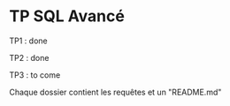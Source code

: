 # TP SQL Avancé

TP1 : done

TP2 : done

TP3 : to come

Chaque dossier contient les requêtes et un "README.md"

